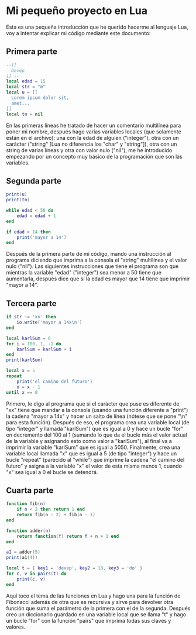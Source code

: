 # Mi pequeño proyecto en Lua

Esta es una pequeña introducción que he querido hacerme al lenguaje Lua, voy a intentar explicar mi código mediante este documento:

## Primera parte

```lua
--[[
  Devep
]] --
local edad = 15
local str = "m"
local u = [[
  Lorem ipsum dolor sit,
  amet...
]]
local tn = nil
```

En las primeras líneas he tratado de hacer un comentario multilínea para poner mi nombre, después hago varias variables locales (que solamente están en el archivo): una con la edad de alguien ("integer"), otra con un carácter ("string" [Lua no diferencia los "char" y "string"]), otra con un string de varias líneas y otra con valor nulo ("nil"), me he introducido empezando por un concepto muy básico de la programación que son las variables.

## Segunda parte

```lua
print(u)
print(tn)

while edad < 50 do
    edad = edad + 1
end

if edad > 14 then
    print('mayor a 14')
end
```

Después de la primera parte de mi código, mando una instrucción al programa diciendo que imprima a la consola el "string" multilínea y el valor nulo ("nil"). Las siguientes instrucciones que tiene el programa son que mientras la variable "edad" ("integer") sea menor a 50 tiene que aumentarla, después dice que si la edad es mayor que 14 tiene que imprimir "mayor a 14".

## Tercera parte

```lua
if str ~= 'xx' then
    io.write('mayor a 14x\n')
end

local karlSum = 0
for i = 100, 1, -1 do
    karlSum = karlSum + i
end
print(karlSum)

local x = 5
repeat
    print('el camino del futuro')
    x = x - 1
until x == 0
```

Primero, le digo al programa que si el carácter que puse es diferente de "xx" tiene que mandar a la consola (usando una función diferente a "print") la cadena "mayor a 14x" y hacer un salto de línea (nótese que se pone "\n" para esta función). Después de eso, el programa crea una variable local (de tipo "integer" y llamada "karlSum") que es igual a 0 y hace un bucle "for" en decremento del 100 al 1 (sumando lo que da el bucle más el valor actual de la variable y asignando esto como valor a "karlSum"), al final va a imprimir la variable "karlSum" que es igual a 5050. Finalmente, crea una variable local llamada "x" que es igual a 5 (de tipo "integer") y hace un bucle "repeat" (parecido al "while") que imprime la cadena "el camino del futuro" y asigna a la variable "x" el valor de esta misma menos 1, cuando "x" sea igual a 0 el bucle se detendrá.

## Cuarta parte

```lua
function fib(n)
    if n < 2 then return 1 end
    return fib(n - 2) + fib(n - 1)
end

function adder(n)
    return function(f) return f + n + 1 end
end

a1 = adder(5)
print(a1(4))

local t = { key1 = 'devep', key2 = 18, key3 = 'do' }
for c, v in pairs(t) do
    print(c, v)
end
```

Aquí toco el tema de las funciones en Lua y hago una para la función de Fibonacci además de otra que es recursiva y sirve para devolver otra función que suma el parámetro de la primera con el de la segunda. Después creo un diccionario guardado en una variable local que se llama "t" y hago un bucle "for" con la función "pairs" que imprima todas sus claves y valores.
